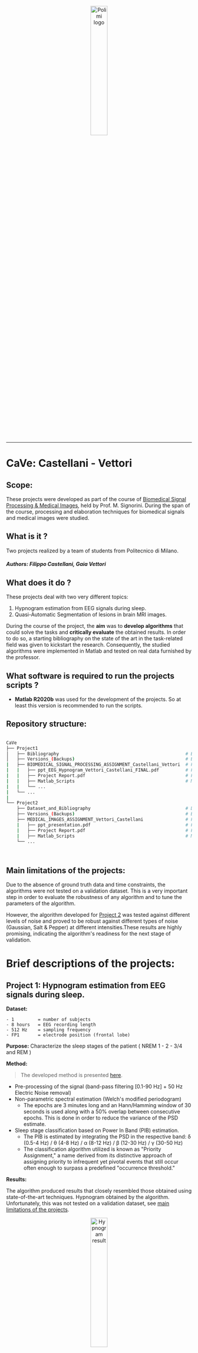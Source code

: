 <!-- Header -->

<p align="center">
    <img src="Meta_Media/Logo_Politecnico_Milano.png" alt="Polimi logo" width="30%" height="30%">
</p>


-------------------------------

# CaVe: Castellani - Vettori

## Scope: 
These projects were developed as part of the course of [Biomedical Signal Processing & Medical Images](https://www11.ceda.polimi.it/schedaincarico/schedaincarico/controller/scheda_pubblica/SchedaPublic.do?&evn_default=evento&c_classe=766825&polij_device_category=DESKTOP&__pj0=0&__pj1=4b2fa48767f0da38e5c6eff2bf408a34), held by Prof. M. Signorini.
During the span of the course, processing and elaboration techniques for biomedical signals and medical images were studied.

## What is it ?
Two projects realized by a team of students from Politecnico di Milano.

##### Authors: Filippo Castellani, Gaia Vettori

## What does it do ?

These projects deal with two very different topics:
 1. Hypnogram estimation from EEG signals during sleep.
 2. Quasi-Automatic Segmentation of lesions in brain MRI images.

During the course of the project, the **aim** was to **develop algorithms** that could solve the tasks and **critically evaluate** the obtained results.
In order to do so, a starting bibliography on the state of the art in the task-related field was given to kickstart the research.
Consequently, the studied algorithms were implemented in Matlab and tested on real data furnished by the professor.

## What software is required to run the projects scripts ?
 - **Matlab R2020b** was used for the development of the projects. So at least this version is recommended to run the scripts.

## Repository structure:

```bash

CaVe
├── Project1
│   ├── Bibliography                                                # Bibliography on the state of the art
│   ├── Versions_(Backups)                                          # Backups of the project
|   ├── BIOMEDICAL_SIGNAL_PROCESSING_ASSIGNMENT_Castellani_Vettori  # Final version of the project
|   |   ├── ppt_EEG_Hypnogram_Vettori_Castellani_FINAL.pdf          # Final presentation
|   |   ├── Project Report.pdf                                      # Final report
|   |   ├── Matlab_Scripts                                          # Matlab scripts and functions
|   |   └── ...
|   └── ...
|
└── Project2
    ├── Dataset_and_Bibliography                                    # Dataset and bibliography on the state of the art
    ├── Versions_(Backups)                                          # Backups of the project
    ├── MEDICAL_IMAGES_ASSIGNMENT_Vettori_Castellani                # Final version of the project
    |   ├── ppt_presentation.pdf                                    # Final presentation
    |   ├── Project Report.pdf                                      # Final report
    |   ├── Matlab_Scripts                                          # Matlab scripts and functions
    └── ...

    
```


## Main limitations of the projects:

Due to the absence of ground truth data and time constraints, the algorithms were not tested on a validation dataset. This is a very important step in order to evaluate the robustness of any algorithm and to tune the parameters of the algorithm. 

However, the algorithm developed for [Project 2](#project-2-quasi-automatic-segmentation-of-lesions-in-brain-mri-images) was tested against different levels of noise and proved to be robust against different types of noise (Gaussian, Salt & Pepper) at different intensities.These results are highly promising, indicating the algorithm's readiness for the next stage of validation.

# Brief descriptions of the projects:

## Project 1: Hypnogram estimation from EEG signals during sleep.

**Dataset:**

    - 1         = number of subjects
    - 8 hours   = EEG recording length
    - 512 Hz    = sampling frequency
    - FP1       = electrode position (frontal lobe)


**Purpose:**
Characterize the sleep stages of the patient ( NREM 1 - 2 - 3/4 and REM )

**Method:**

> The developed method is presented [here](Project1/BIOMEDICAL_SIGNAL_PROCESSING_ASSIGNMENT_Castellani_Vettori/ppt_EEG_Hypnogram_Vettori_Castellani_FINAL.pdf).

- Pre-processing of the signal (band-pass filtering [0.1-90 Hz] + 50 Hz Electric Noise removal)
- Non-parametric spectral estimation (Welch's modified periodogram)
    - The epochs are 3 minutes long and an Hann/Hamming window of 30 seconds is used along with a 50% overlap between consecutive epochs. This is done in order to reduce the variance of the PSD estimate.
- Sleep stage classification based on Power In Band (PIB) estimation.
    - The PIB is estimated by integrating the PSD in the respective band: δ (0.5-4 Hz) / θ (4-8 Hz) / α (8-12 Hz) / β (12-30 Hz) / γ (30-50 Hz)
    - The classification algorithm utilized is known as "Priority Assignment," a name derived from its distinctive approach of assigning priority to infrequent yet pivotal events that still occur often enough to surpass a predefined "occurrence threshold."


**Results:**

The algorithm produced results that closely resembled those obtained using state-of-the-art techniques.
Hypnogram obtained by the algorithm. Unfortunately, this was not tested on a validation dataset, see [main limitations of the projects](#main-limitations-of-the-projects).


<p align="center">
    <img src="Meta_Media/Hypnogram_result.jpg" alt="Hypnogram result" width="30%">
    <br>
    <i> Click on the image to see the full size version </i>
</p>

Hypnogram example obtained by the state of the art technique:

<p align="center">
    <img src="Project1/Media/PPT_Presentation/Hypnograms_example.jpg" alt="Hypnogram example" width="30%">
    <br>
    <i> Click on the image to see the full size version </i>
</p>

The most valuable addition of such an algorithm is that it is completely automatic and does not require any manual intervention. Currently, the state of the art techniques require the Field Expert (FE) to manually inspect many hours of EEG recordings and manually annotate the sleep stages. This is a very time-consuming task and is prone to human error.


## Project 2: Quasi-Automatic Segmentation of lesions in brain MRI images.

> **Q: Why is it called Quasi-Automatic Segmentation ?**
> 
> **A:** "Quasi-Automatic" refers to the approach where the user initiates the segmentation process by manually selecting the region of interest (ROI) in the first slice of the MRI image. Subsequently, the algorithm takes over and automatically performs lesion segmentation in the remaining slices of the image. This hybrid method streamlines the segmentation process while still requiring an initial user interaction to define the area of interest.

**Dataset:**

    - 1                         = number of subjects
    - 256x256x112 voxels        = MRI volume size
    - 0.9375, 0.9375, 1.4000    = voxel size (mm)
    - T1-weighted               = MRI type

<p align="center">
    <img src="Meta_Media/volume.jpg" alt="Original MRI" width="30%">
    <br>
    <i> Click on the image to see the full size version </i>
</p>

**Purpose:**

- The primary objective of this project is to segment the lesion and calculate its cross-sectional area specifically in the sagittal slice number 135;
- Following the initial segmentation, the secondary goal is to identify sagittal slices containing the lesion and extend the quantification of its cross-sectional area to the entire volume of interest;
- This segmentation process is then repeated across axial slices, enabling a comprehensive assessment of the lesion's extent and characteristics;
- As a part of the project's evaluation, noise is intentionally introduced into the original dataset. The objective is to systematically investigate the performance of the implemented workflow under various levels of noise, providing valuable insights into its robustness and reliability.

**Method:**

> The developed method is presented [here](Project2/MEDICAL_IMAGES_ASSIGNMENT_Vettori_Castellani/ppt_presentation.pdf).

The method developed is based on the following main steps:
1. The very first slice of the MRI volume is selected by the Field Expert (FE) (presumably a radiologist) as well as the region of interest (ROI) in the first slice;
2. The selected ROI is enhanced by the algorithm using a non-linear filter;
    This filter was one of the main contributions of the project since it was developed by the team. See the [Non-linear filter](#non-linear-filter) section for more details;
3. The enhanced ROI is then binarized using one of the most common binarization techniques: Otsu's method.
4. The binarized ROI is then proposed to the FE for approval. If the FE approves the binarization, the algorithm proceeds to the next step, otherwise the FE can manually modify the binarization;
5. The algorithm then proceeds automatically to the segmentation of the lesion in the other slices of the MRI.
This is achieved by repeating steps 2-4 for each slice of the MRI volume and selecting the binarized area that has the closest overlap with the centroid of the binarized area of the previous slice;

NOTICE: In order not to "lose" the lesion in case of a wrong binarization, the algorithm keeps track of the previous binarizations and uses the centroids as a reference for the next slice by weighting them with a [recursive factor](#recursive-weighting-factor).

**Results:**

<p align="center">
    <img src="Meta_Media/result_gif.gif" alt="Segmentation result" width="50%">
    <br>
    <i> Click on the image to see the full size version </i>
</p>

The algorithm was tested on the provided dataset and tested against different levels of noise.
It was found that the algorithm is robust against different levels and types of noise (Gaussian, Salt & Pepper) and that the results are very promising. However this is not enough to validate the algorithm and further testing is required, see [main limitations of the project](#main-limitations-of-the-project).

<p align="center">
    <img src="Meta_Media/noise.jpeg" alt="Segmentation result" width="30%">
    <br>
    <i> Click on the image to see the full size version </i>
</p>


## Additional information:

#### Non-linear filter:

This filter is a modified version of the sigmoid function. This function is used to enhance the contrast of the image in order to make the lesion more "visible" and hence easier to segment for the algorithm.

$$
    Def:
    \begin{cases}
        I(x,y) = \text{Original image} \\
        \hat{I}(x,y) = \text{Enhanced image} \\
    \end{cases}  
$$

The filter is based on the following operation:

$$
    \begin{equation}
    \hat{I}(x,y) = \frac{1+g}{1+e^{k\frac{1}{2}-kI(x,y)}}-\frac{g}{2}
    \end{equation}
$$

$$
where:
\begin{cases}
        g = \text{gain} \\
        k = \text{constant} \\
    \end{cases}
$$

Furthermore, the function is clipped to the range [0,255] in order to avoid overflow and underflow:

$$
\begin{cases}
    \hat{I}(x,y) = 255 \text{ if } \hat{I}(x,y) > 255 \\
    \hat{I}(x,y) = 0 \text{ if } \hat{I}(x,y) < 0 \\
\end{cases}
$$

<p align="center">
    <img src="Meta_Media/sigmoid.png" alt="Sigmoid function" width="20%">
    <br>
    Figure: Non-linear filter with parameters g = 0.2 and k = 10
</p>

Example of the filter applied to the original image:

<p align="center">
    <img src="Meta_Media/enhanced_slice.png" alt="Filter example" width="60%">
    <br>
    <i> Click on the image to see the full size version </i>
</p>


#### Recursive weighting factor:

The recursive weighting factor is used to weight the centroids of the binarized areas of the previous slices in order to find the centroid of the binarized area of the current slice.

$$
\begin{equation}
 weight_n = \frac{1}{1.2^n}
\end{equation}
$$

The following is an intuitive representation of the recursive weighting factor:

<p align="center">
    <img src="Meta_Media/intuition_weigth.png" alt="Recursive weighting factor" width="15%">
    <br>
</p>

--------------------------------------------------------------------------------------------------

## Thanks for reading!
If you got this far, thank you for your attention and interest in the projects!

### Gaia Vettori & Filippo Castellani

